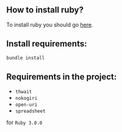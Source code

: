 ## How to install ruby?

To install ruby you should go [here](https://www.ruby-lang.org/en/downloads/).

## Install requirements:
```bash
bundle install
```

## Requirements in the project:
* `thwait`
* `nokogiri`
* `open-uri`
* `spreadsheet`

for `Ruby 3.0.0`
